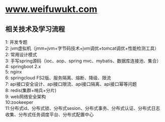 # www.weifuwukt.com
## 相关技术及学习流程
1: 并发专题</br>
2: jvm虚拟机（jmm+jvm+字节码技术+jvm调优+tomcat调优+性能检测工具）</br>
2: 常用设计模式</br>
3: 手写spring源码（ioc、aop、spring mvc、mybatis、数据库连接池、集合）</br>
4: springboot 2.x </br>
5: nginx</br>
6: springcloud FS2版、服务隔离、熔断、降级、限流</br>
7: api接口安全设计、api接口限流、api接口隔离、api接口幂等问题</br>
8: redis(集群+哨兵+分片)</br>
9: web网络安全架构</br>
10:zookeeper</br>
11:分布式id、分布式锁、分布式sesion、分布式事务、分布式认证、分布式日志收集、分布式任务调度平台、分布式配置中心</br>


